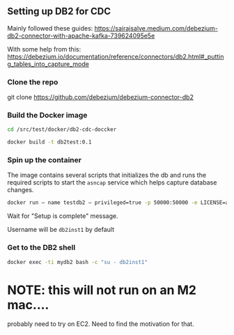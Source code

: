 

## Setting up DB2 for CDC

Mainly followed these guides:
https://sairajsalve.medium.com/debezium-db2-connector-with-apache-kafka-739624095e5e


With some help from this:  https://debezium.io/documentation/reference/connectors/db2.html#_putting_tables_into_capture_mode


### Clone the repo

git clone https://github.com/debezium/debezium-connector-db2


### Build the Docker image

```bash
cd /src/test/docker/db2-cdc-doccker

docker build -t db2test:0.1
```

### Spin up the container 

The image contains several scripts that initializes the db and runs the required scripts to start the `asncap` service which helps capture database changes.

```bash
docker run — name testdb2 — privileged=true -p 50000:50000 -e LICENSE=accept -e DB2INST1_PASSWORD=password -e DBNAME=testdb -v <your-dir>/db2inst1:/database db2tester:0.1
```

Wait for "Setup is complete" message.

Username will be `db2inst1` by default


### Get to the DB2 shell

```bash
docker exec -ti mydb2 bash -c "su - db2inst1"
```


# NOTE:  this will not run on an M2 mac....

probably need to try on EC2.  Need to find the motivation for that.
